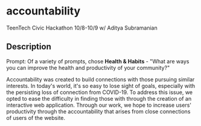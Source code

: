 # accountability
TeenTech Civic Hackathon 10/8-10/9 w/ Aditya Subramanian

## Description
Prompt: Of a variety of prompts, chose **Health & Habits** - "What are ways you can improve the health and productivity of your community?"
  
Accountability was created to build connections with those pursuing similar interests. In today's world, it's so easy to lose sight of goals, especially with the persisting loss of connection from COVID-19. To address this issue, we opted to ease the difficulty in finding those with through the creation of an interactive web application. Through our work, we hope to increase users' productivity through the accountability that arises from close connections of users of the website.
